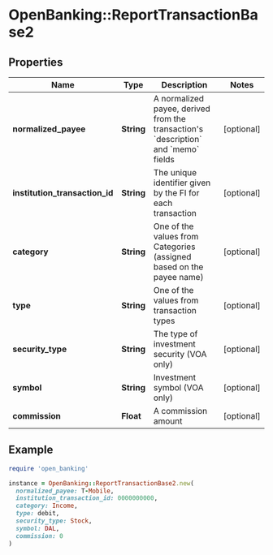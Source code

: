 # OpenBanking::ReportTransactionBase2

## Properties

| Name | Type | Description | Notes |
| ---- | ---- | ----------- | ----- |
| **normalized_payee** | **String** | A normalized payee, derived from the transaction&#39;s &#x60;description&#x60; and &#x60;memo&#x60; fields | [optional] |
| **institution_transaction_id** | **String** | The unique identifier given by the FI for each transaction | [optional] |
| **category** | **String** | One of the values from Categories (assigned based on the payee name) | [optional] |
| **type** | **String** | One of the values from transaction types | [optional] |
| **security_type** | **String** | The type of investment security (VOA only) | [optional] |
| **symbol** | **String** | Investment symbol (VOA only) | [optional] |
| **commission** | **Float** | A commission amount | [optional] |

## Example

```ruby
require 'open_banking'

instance = OpenBanking::ReportTransactionBase2.new(
  normalized_payee: T-Mobile,
  institution_transaction_id: 0000000000,
  category: Income,
  type: debit,
  security_type: Stock,
  symbol: DAL,
  commission: 0
)
```

